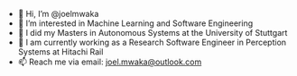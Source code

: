 - 👋 Hi, I’m @joelmwaka
- 👀 I’m interested in Machine Learning and Software Engineering
- 🌱 I did my Masters in Autonomous Systems at the University of Stuttgart
- 💼 I am currently working as a Research Software Engineer in Perception Systems at Hitachi Rail
- 📫 Reach me via email: joel.mwaka@outlook.com

<!---
joelmwaka/joelmwaka is a ✨ special ✨ repository because its `README.md` (this file) appears on your GitHub profile.
You can click the Preview link to take a look at your changes.
--->
